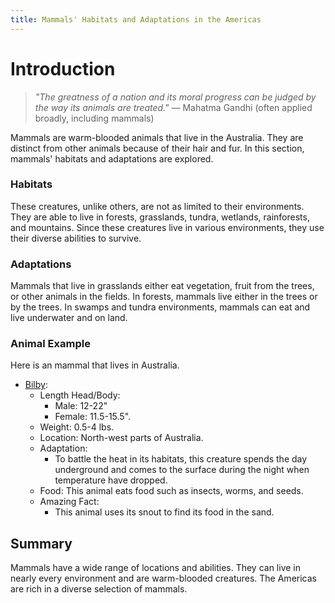 ```yaml
---
title: Mammals' Habitats and Adaptations in the Americas
---
```

# Introduction

>_"The greatness of a nation and its moral progress can be judged by the way its animals are treated."_
>— Mahatma Gandhi (often applied broadly, including mammals)

Mammals are warm-blooded animals that live in the Australia. They are distinct from other animals because of their hair and fur. In this section, mammals' habitats and adaptations are explored.
### Habitats

These creatures, unlike others, are not as limited to their environments. They are able to live in forests, grasslands, tundra, wetlands, rainforests, and mountains. Since these creatures live in various environments, they use their diverse abilities to survive.
### Adaptations

Mammals that live in grasslands either eat vegetation, fruit from the trees, or other animals in the fields. In forests, mammals live either in the trees or by the trees. In swamps and tundra environments, mammals can eat and live underwater and on land. 
### Animal Example

Here is an mammal that lives in Australia.

- [Bilby](https://th.bing.com/th/id/R.24e13620be5b7efbf71803152a5ca3f8?rik=5pGgcob9FBnriw&pid=ImgRaw&r=0):
	- Length Head/Body: 
		- Male: 12-22"
		- Female: 11.5-15.5".
	- Weight: 0.5-4 lbs.
	- Location: North-west parts of Australia.
	- Adaptation:
		- To battle the heat in its habitats, this creature spends the day underground and comes to the surface during the night when temperature have dropped.
	- Food: This animal eats food such as insects, worms, and seeds.
	- Amazing Fact: 
		- This animal uses its snout to find its food in the sand.
## Summary

Mammals have a wide range of locations and abilities. They can live in nearly every environment and are warm-blooded creatures. The Americas are rich in a diverse selection of mammals.